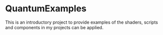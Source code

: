 # QuantumExamples
This is an introductory project to provide examples of the shaders, scripts and components in my projects can be applied.
